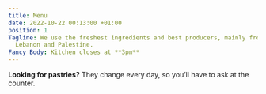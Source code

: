 ```yaml
---
title: Menu
date: 2022-10-22 00:13:00 +01:00
position: 1
Tagline: We use the freshest ingredients and best producers, mainly from Jordan, Syria,
  Lebanon and Palestine.
Fancy Body: Kitchen closes at **3pm**
---
```


**Looking for pastries?** They change every day, so you’ll have to ask at the counter.